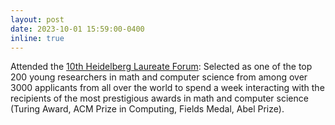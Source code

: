 ```yaml
---
layout: post
date: 2023-10-01 15:59:00-0400
inline: true
---
```


Attended the [10th Heidelberg Laureate Forum](https://www.heidelberg-laureate-forum.org/forum/10th-hlf-2023.html): Selected as one of the top 200 young researchers in math and computer science from among over 3000 applicants from all over the world to spend a week interacting with the recipients of the most prestigious awards in math and computer science (Turing Award, ACM Prize in Computing, Fields Medal, Abel Prize).
